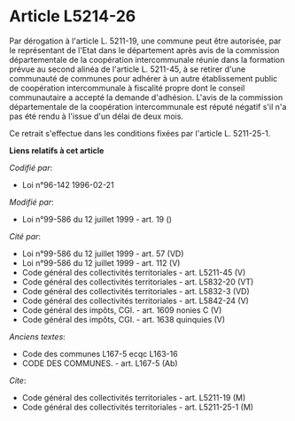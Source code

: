 # Article L5214-26

Par dérogation à l'article L. 5211-19, une commune peut être autorisée, par le représentant de l'Etat dans le département
après avis de la commission départementale de la coopération intercommunale réunie dans la formation prévue au second alinéa
de l'article L. 5211-45, à se retirer d'une communauté de communes pour adhérer à un autre établissement public de
coopération intercommunale à fiscalité propre dont le conseil communautaire a accepté la demande d'adhésion. L'avis de la
commission départementale de la coopération intercommunale est réputé négatif s'il n'a pas été rendu à l'issue d'un délai de
deux mois.

Ce retrait s'effectue dans les conditions fixées par l'article L. 5211-25-1.

**Liens relatifs à cet article**

_Codifié par_:

  - Loi n°96-142 1996-02-21

_Modifié par_:

  - Loi n°99-586 du 12 juillet 1999 - art. 19 ()

_Cité par_:

  - Loi n°99-586 du 12 juillet 1999 - art. 57 (VD)
  - Loi n°99-586 du 12 juillet 1999 - art. 112 (V)
  - Code général des collectivités territoriales - art. L5211-45 (V)
  - Code général des collectivités territoriales - art. L5832-20 (VT)
  - Code général des collectivités territoriales - art. L5832-3 (VD)
  - Code général des collectivités territoriales - art. L5842-24 (V)
  - Code général des impôts, CGI. - art. 1609 nonies C (V)
  - Code général des impôts, CGI. - art. 1638 quinquies (V)

_Anciens textes_:

  - Code des communes L167-5 ecqc L163-16
  - CODE DES COMMUNES. - art. L167-5 (Ab)

_Cite_:

  - Code général des collectivités territoriales - art. L5211-19 (M)
  - Code général des collectivités territoriales - art. L5211-25-1 (M)
